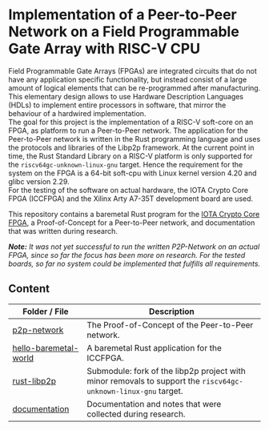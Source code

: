 # Implementation of a Peer-to-Peer Network on a Field Programmable Gate Array with RISC-V CPU

Field Programmable Gate Arrays (FPGAs) are integrated circuits that do not have any application specific functionality, but instead consist of a large amount of logical elements that can be re-programmed after manufacturing. This elementary design allows to use Hardware Description Languages (HDLs) to implement entire processors in software, that mirror the behaviour of a hardwired implementation.  
The goal for this project is the implementation of a RISC-V soft-core on an FPGA, as platform to run a Peer-to-Peer network.
The application for the Peer-to-Peer network is written in the Rust programming language and uses the protocols and libraries of the Libp2p framework. At the current point in time, the Rust Standard Library on a RISC-V platform is only supported for the `riscv64gc-unknown-linux-gnu` target. Hence the requirement for the system on the FPGA is a 64-bit soft-cpu with Linux kernel version 4.20 and glibc version 2.29.  
For the testing of the software on actual hardware, the IOTA Crypto Core FPGA (ICCFPGA) and the Xilinx Arty A7-35T development board are used.

This repository contains a baremetal Rust program for the [IOTA Crypto Core FPGA](https://medium.com/@punpck/iota-crypto-core-fpga-final-report-77cc6a4aec9a), a Proof-of-Concept for a Peer-to-Peer network, and documentation that was written during research.

***Note:** It was not yet successful to run the written P2P-Network on an actual FPGA, since so far the focus has been more on research. For the tested boards, so far no system could be implemented that fulfills all requirements.*

## Content

Folder / File | Description
-|-
[p2p-network](./p2p-network) | The Proof-of-Concept of the Peer-to-Peer network.
[hello-baremetal-world](./hello-baremetal-world) | A baremetal Rust application for the ICCFPGA.
[rust-libp2p](https://github.com/elenaf9/rust-libp2p/tree/cross-compile/riscv64-linux) | Submodule: fork of the libp2p project with minor removals to support the `riscv64gc-unknown-linux-gnu` target.
[documentation](./documentation) | Documentation and notes that were collected during research.
